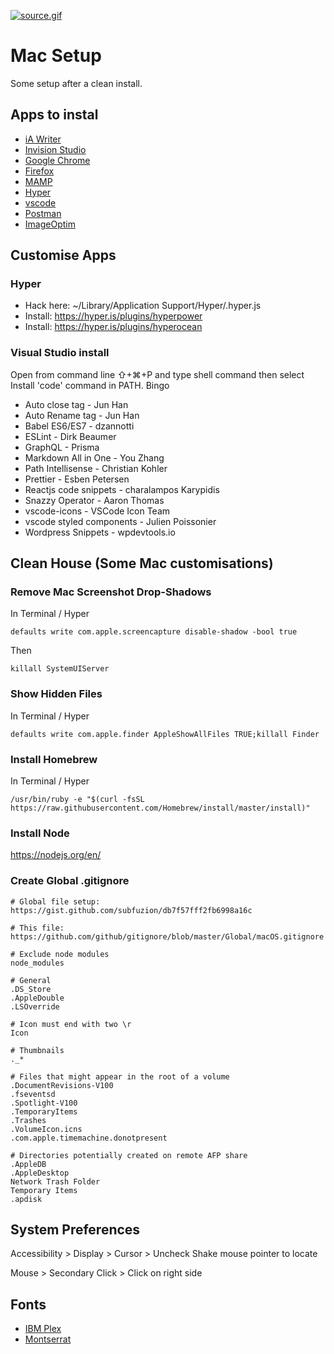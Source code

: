 [![source.gif](https://media.giphy.com/media/11ISwbgCxEzMyY/source.gif)](https://github.com/waltercraig/mac-setup)

# Mac Setup
Some setup after a clean install.

## Apps to instal 
* [iA Writer](https://ia.net/writer)
* [Invision Studio](https://www.invisionapp.com/studio)
* [Google Chrome](https://www.google.co.uk/intl/en_uk/chrome/)
* [Firefox](https://www.mozilla.org/en-GB/firefox/new/)
* [MAMP](https://www.mamp.info/en/)
* [Hyper](https://hyper.is/)
* [vscode](https://code.visualstudio.com/)
* [Postman](https://www.postman.com/downloads/)
* [ImageOptim](https://imageoptim.com/)


## Customise Apps

### Hyper
* Hack here: ~/Library/Application Support/Hyper/.hyper.js
* Install: https://hyper.is/plugins/hyperpower
* Install: https://hyper.is/plugins/hyperocean

### Visual Studio install 
Open from command line ⇧+⌘+P and type shell command then select Install 'code' command in PATH. Bingo

* Auto close tag - Jun Han
* Auto Rename tag - Jun Han
* Babel ES6/ES7 - dzannotti 
* ESLint - Dirk Beaumer
* GraphQL - Prisma
* Markdown All in One - You Zhang
* Path Intellisense - Christian Kohler
* Prettier - Esben Petersen
* Reactjs code snippets - charalampos Karypidis
* Snazzy Operator - Aaron Thomas
* vscode-icons - VSCode Icon Team
* vscode styled components - Julien Poissonier 
* Wordpress Snippets - wpdevtools.io

## Clean House (Some Mac customisations) 

### Remove Mac Screenshot Drop-Shadows

In Terminal / Hyper
```
defaults write com.apple.screencapture disable-shadow -bool true
```

Then
```
killall SystemUIServer
```

### Show Hidden Files

In Terminal / Hyper
```
defaults write com.apple.finder AppleShowAllFiles TRUE;killall Finder
```

### Install Homebrew 

In Terminal / Hyper
```
/usr/bin/ruby -e "$(curl -fsSL https://raw.githubusercontent.com/Homebrew/install/master/install)"
```

### Install Node 
https://nodejs.org/en/

### Create Global .gitignore 
```
# Global file setup: https://gist.github.com/subfuzion/db7f57fff2fb6998a16c

# This file: https://github.com/github/gitignore/blob/master/Global/macOS.gitignore

# Exclude node modules 
node_modules

# General
.DS_Store
.AppleDouble
.LSOverride

# Icon must end with two \r
Icon

# Thumbnails
._*

# Files that might appear in the root of a volume
.DocumentRevisions-V100
.fseventsd
.Spotlight-V100
.TemporaryItems
.Trashes
.VolumeIcon.icns
.com.apple.timemachine.donotpresent

# Directories potentially created on remote AFP share
.AppleDB
.AppleDesktop
Network Trash Folder
Temporary Items
.apdisk
```

## System Preferences 
Accessibility > Display > Cursor > Uncheck Shake mouse pointer to locate

Mouse > Secondary Click > Click on right side

## Fonts
* [IBM Plex](https://www.ibm.com/plex/)
* [Montserrat](https://fonts.google.com/specimen/Montserrat)
